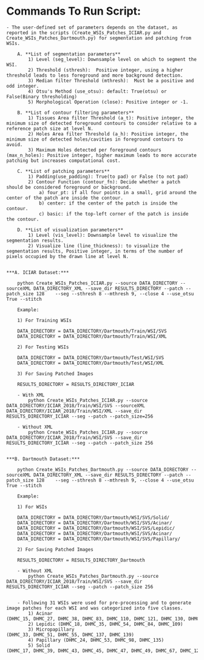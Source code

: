 # Commands To Run Script:

	- The user-defined set of parameters depends on the dataset, as reported in the scripts (Create_WSIs_Patches_ICIAR.py and Create_WSIs_Patches_Dartmouth.py) for segmentation and patching from WSIs.
    
		A. **List of segmentation parameters**
			1) Level (seg_level): Downsample level on which to segment the WSI.
			2) Threshold (sthresh):  Positive integer, using a higher threshold leads to less foreground and more background detection.
			3) Median filter Threshold (mthresh):  Must be a positive and odd integer.
			4) Otsu's Method (use_otsu): default: True(otsu) or False(Binary thresholding)
			5) Morphological Operation (close): Positive integer or -1.

		B. **List of contour filtering parameters**
			1) Tissues Area filter Threshold (a_t): Positive integer, the minimum size of detected foreground contours to consider relative to a reference patch size at level N.
			2) Holes Area filter Threshold (a_h): Positive integer, the minimum size of detected holes/cavities in foreground contours to avoid.
			3) Maximum Holes detected per foreground contours (max_n_holes): Positive integer, higher maximum leads to more accurate patching but increases computational cost.

		C. **List of patching parameters**
			1) Padding(use_padding): True(to pad) or False (to not pad)
			2) Contour Function (contour_fn): Decide whether a patch should be considered foreground or background.
				a) four_pt: if all four points in a small, grid around the center of the patch are inside the contour.
				b) center: if the center of the patch is inside the contour. 
				c) basic: if the top-left corner of the patch is inside the contour.

		D. **List of visualization parameters**
			1) Level (vis_level): Downsample level to visualize the segmentation results.
			2) Visualize line (line_thickness): to visualize the segmentation results, Positive integer, in terms of the number of pixels occupied by the drawn line at level N.

		
	***A. ICIAR Dataset:***
		
		python Create_WSIs_Patches_ICIAR.py --source DATA_DIRECTORY --sourceXML DATA_DIRECTORY_XML --save_dir RESULTS_DIRECTORY --patch --patch_size 128	--seg --sthresh 8 --mthresh 9, --close 4 --use_otsu True --stitch

		Example:

		1) For Training WSIs

		DATA_DIRECTORY = DATA_DIRECTORY/Dartmouth/Train/WSI/SVS
		DATA_DIRECTORY = DATA_DIRECTORY/Dartmouth/Train/WSI/XML

		2) For Testing WSIs

		DATA_DIRECTORY = DATA_DIRECTORY/Dartmouth/Test/WSI/SVS
		DATA_DIRECTORY = DATA_DIRECTORY/Dartmouth/Test/WSI/XML

		3) For Saving Patched Images

		RESULTS_DIRECTORY = RESULTS_DIRECTORY_ICIAR

		- With XML
			python Create_WSIs_Patches_ICIAR.py --source DATA_DIRECTORY/ICIAR_2018/Train/WSI/SVS --sourceXML DATA_DIRECTORY/ICIAR_2018/Train/WSI/XML --save_dir RESULTS_DIRECTORY_ICIAR --seg --patch --patch_size=256														  

		- Without XML
			python Create_WSIs_Patches_ICIAR.py --source DATA_DIRECTORY/ICIAR_2018/Train/WSI/SVS --save_dir RESULTS_DIRECTORY_ICIAR --seg --patch --patch_size 256														  


	***B. Dartmouth Dataset:***
		
		python Create_WSIs_Patches_Dartmouth.py --source DATA_DIRECTORY --sourceXML DATA_DIRECTORY_XML --save_dir RESULTS_DIRECTORY --patch --patch_size 128	--seg --sthresh 8 --mthresh 9, --close 4 --use_otsu True --stitch

		Example:

		1) For WSIs

		DATA_DIRECTORY = DATA_DIRECTORY/Dartmouth/WSI/SVS/Solid/
		DATA_DIRECTORY = DATA_DIRECTORY/Dartmouth/WSI/SVS/Acinar/
		DATA_DIRECTORY = DATA_DIRECTORY/Dartmouth/WSI/SVS/Lepidic/
		DATA_DIRECTORY = DATA_DIRECTORY/Dartmouth/WSI/SVS/Acinar/
		DATA_DIRECTORY = DATA_DIRECTORY/Dartmouth/WSI/SVS/Papillary/

		2) For Saving Patched Images

		RESULTS_DIRECTORY = RESULTS_DIRECTORY_Dartmouth

		- Without XML
			python Create_WSIs_Patches_Dartmouth.py --source DATA_DIRECTORY/ICIAR_2018/Train/WSI/SVS --save_dir RESULTS_DIRECTORY_ICIAR --seg --patch --patch_size 256														  


		- Following 31 WSIs were used for pre-processing and to generate image patches for each WSI and was categorized into five classes.
			1) Acinar (DHMC_15, DHMC_27, DHMC_38, DHMC_83, DHMC_110, DHMC_121, DHMC_130, DHMC_133, DHMC_138)
			2) Lepidic (DHMC_18, DHMC_35, DHMC_54, DHMC_84, DHMC_109)
			3) Micropapillary (DHMC_33, DHMC_51, DHMC_55, DHMC_137, DHMC_139)
			4) Papillary (DHMC_24, DHMC_53, DHMC_98, DHMC_135) 
			5) Solid (DHMC_17, DHMC_39, DHMC_43, DHMC_45, DHMC_47, DHMC_49, DHMC_67, DHMC_128)



